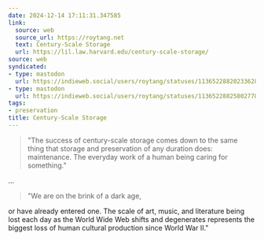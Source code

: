 ```yaml
---
date: 2024-12-14 17:11:31.347585
link:
  source: web
  source_url: https://roytang.net
  text: Century-Scale Storage
  url: https://lil.law.harvard.edu/century-scale-storage/
source: web
syndicated:
- type: mastodon
  url: https://indieweb.social/users/roytang/statuses/113652288202336288
- type: mastodon
  url: https://indieweb.social/users/roytang/statuses/113652288258027783
tags:
- preservation
title: Century-Scale Storage
---
```


> "The success of century-scale storage comes down to the same thing that storage and preservation of any duration does: maintenance. The everyday work of a human being caring for something."

...

> "We are on the brink of a dark age,

or have already entered one. The scale of art, music, and literature being lost each day as the World Wide Web shifts and degenerates represents the biggest loss of human cultural production since World War II."